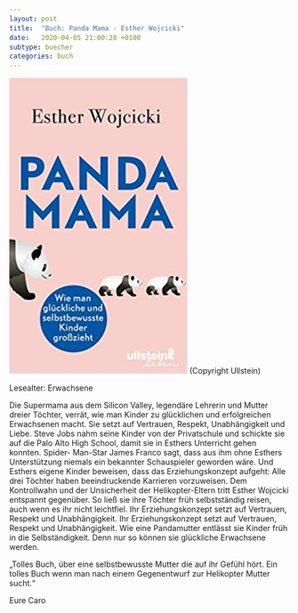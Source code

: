 ```yaml
---
layout: post
title:  "Buch: Panda Mama - Esther Wojcicki"
date:   2020-04-05 21:00:28 +0100
subtype: buecher
categories: buch
---
```


![Bild - Panda Mama](/images/Panda_Mama.png)
(Copyright Ullstein)

Lesealter: Erwachsene

Die Supermama aus dem Silicon Valley, legendäre Lehrerin und Mutter dreier
Töchter, verrät, wie man Kinder zu glücklichen und erfolgreichen
Erwachsenen macht. Sie setzt auf Vertrauen, Respekt, Unabhängigkeit und
Liebe.
Steve Jobs nahm seine Kinder von der Privatschule und schickte sie auf die
Palo Alto High School, damit sie in Esthers Unterricht gehen konnten. Spider-
Man-Star James Franco sagt, dass aus ihm ohne Esthers Unterstützung
niemals ein bekannter Schauspieler geworden wäre. Und Esthers eigene
Kinder beweisen, dass das Erziehungskonzept aufgeht: Alle drei Töchter
haben beeindruckende Karrieren vorzuweisen. Dem Kontrollwahn und der
Unsicherheit der Helikopter-Eltern tritt Esther Wojcicki entspannt gegenüber.
So ließ sie ihre Töchter früh selbstständig reisen, auch wenn es ihr nicht
leichtfiel. Ihr Erziehungskonzept setzt auf Vertrauen, Respekt und
Unabhängigkeit. Ihr Erziehungskonzept setzt auf Vertrauen, Respekt und
Unabhängigkeit. Wie eine Pandamutter entlässt sie Kinder früh in die
Selbständigkeit. Denn nur so können sie glückliche Erwachsene werden.


„Tolles Buch, über eine selbstbewusste Mutter die auf ihr Gefühl hört. Ein
tolles Buch wenn man nach einem Gegenentwurf zur Helikopter Mutter
sucht.“


Eure Caro